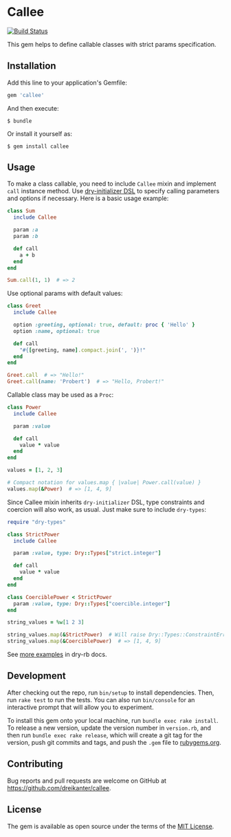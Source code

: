 # Callee

[![Build Status](https://travis-ci.org/dreikanter/callee.svg?branch=master)](https://travis-ci.org/dreikanter/callee)

This gem helps to define callable classes with strict params specification.

## Installation

Add this line to your application's Gemfile:

```ruby
gem 'callee'
```

And then execute:

    $ bundle

Or install it yourself as:

    $ gem install callee

## Usage

To make a class callable, you need to include `Callee` mixin and implement `call` instance method. Use [dry-initializer DSL](https://dry-rb.org/gems/dry-initializer/optionals-and-defaults/) to specify calling parameters and options if necessary. Here is a basic usage example:

``` ruby
class Sum
  include Callee

  param :a
  param :b

  def call
    a + b
  end
end

Sum.call(1, 1)  # => 2
```

Use optional params with default values:

``` ruby
class Greet
  include Callee

  option :greeting, optional: true, default: proc { 'Hello' }
  option :name, optional: true

  def call
    "#{[greeting, name].compact.join(', ')}!"
  end
end

Greet.call  # => "Hello!"
Greet.call(name: 'Probert')  # => "Hello, Probert!"
```

Callable class may be used as a `Proc`:

``` ruby
class Power
  include Callee

  param :value

  def call
    value * value
  end
end

values = [1, 2, 3]

# Compact notation for values.map { |value| Power.call(value) }
values.map(&Power)  # => [1, 4, 9]
```

Since Callee mixin inherits `dry-initializer` DSL, type constraints and coercion will also work, as usual. Just make sure to include `dry-types`:

``` ruby
require "dry-types"

class StrictPower
  include Callee

  param :value, type: Dry::Types["strict.integer"]

  def call
    value * value
  end
end

class CoerciblePower < StrictPower
  param :value, type: Dry::Types["coercible.integer"]
end

string_values = %w[1 2 3]

string_values.map(&StrictPower)  # Will raise Dry::Types::ConstraintError
string_values.map(&CoerciblePower)  # => [1, 4, 9]
```

See [more examples](https://dry-rb.org/gems/dry-initializer/type-constraints/) in dry-rb docs.

## Development

After checking out the repo, run `bin/setup` to install dependencies. Then, run `rake test` to run the tests. You can also run `bin/console` for an interactive prompt that will allow you to experiment.

To install this gem onto your local machine, run `bundle exec rake install`. To release a new version, update the version number in `version.rb`, and then run `bundle exec rake release`, which will create a git tag for the version, push git commits and tags, and push the `.gem` file to [rubygems.org](https://rubygems.org).

## Contributing

Bug reports and pull requests are welcome on GitHub at https://github.com/dreikanter/callee.

## License

The gem is available as open source under the terms of the [MIT License](https://opensource.org/licenses/MIT).
